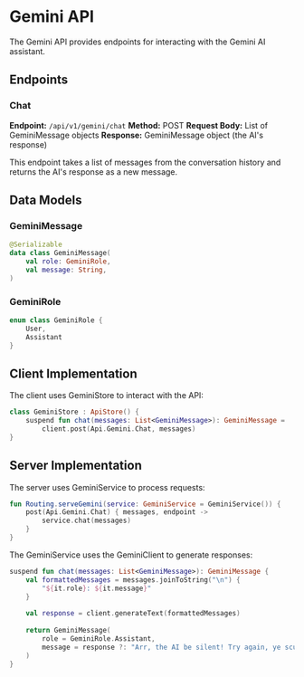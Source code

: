 # Gemini API

The Gemini API provides endpoints for interacting with the Gemini AI assistant.

## Endpoints

### Chat

**Endpoint:** `/api/v1/gemini/chat`
**Method:** POST
**Request Body:** List of GeminiMessage objects
**Response:** GeminiMessage object (the AI's response)

This endpoint takes a list of messages from the conversation history and returns the AI's response as a new message.

## Data Models

### GeminiMessage

```kotlin
@Serializable
data class GeminiMessage(
    val role: GeminiRole,
    val message: String,
)
```

### GeminiRole

```kotlin
enum class GeminiRole {
    User,
    Assistant
}
```

## Client Implementation

The client uses GeminiStore to interact with the API:

```kotlin
class GeminiStore : ApiStore() {
    suspend fun chat(messages: List<GeminiMessage>): GeminiMessage = 
        client.post(Api.Gemini.Chat, messages)
}
```

## Server Implementation

The server uses GeminiService to process requests:

```kotlin
fun Routing.serveGemini(service: GeminiService = GeminiService()) {
    post(Api.Gemini.Chat) { messages, endpoint ->
        service.chat(messages)
    }
}
```

The GeminiService uses the GeminiClient to generate responses:

```kotlin
suspend fun chat(messages: List<GeminiMessage>): GeminiMessage {
    val formattedMessages = messages.joinToString("\n") { 
        "${it.role}: ${it.message}" 
    }
    
    val response = client.generateText(formattedMessages)
    
    return GeminiMessage(
        role = GeminiRole.Assistant,
        message = response ?: "Arr, the AI be silent! Try again, ye scurvy dog!"
    )
}
```